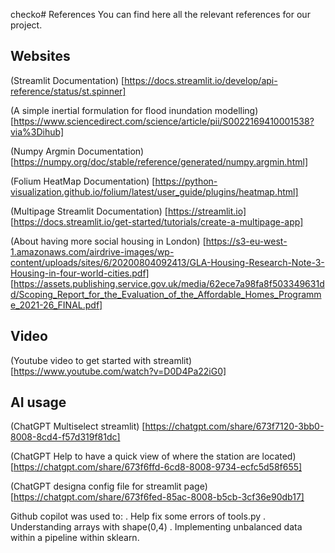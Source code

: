 checko# References
You can find here all the relevant references for our project.

## Websites
(Streamlit Documentation) [https://docs.streamlit.io/develop/api-reference/status/st.spinner]

(A simple inertial formulation for flood inundation modelling) [https://www.sciencedirect.com/science/article/pii/S0022169410001538?via%3Dihub]

(Numpy Argmin Documentation) [https://numpy.org/doc/stable/reference/generated/numpy.argmin.html]

(Folium HeatMap Documentation) [https://python-visualization.github.io/folium/latest/user_guide/plugins/heatmap.html]

(Multipage Streamlit Documentation) [https://streamlit.io]
[https://docs.streamlit.io/get-started/tutorials/create-a-multipage-app]

(About having more social housing in London) [https://s3-eu-west-1.amazonaws.com/airdrive-images/wp-content/uploads/sites/6/20200804092413/GLA-Housing-Research-Note-3-Housing-in-four-world-cities.pdf]
[https://assets.publishing.service.gov.uk/media/62ece7a98fa8f503349631dd/Scoping_Report_for_the_Evaluation_of_the_Affordable_Homes_Programme_2021-26_FINAL.pdf]



## Video
(Youtube video to get started with streamlit) [https://www.youtube.com/watch?v=D0D4Pa22iG0]

## AI usage
(ChatGPT Multiselect streamlit) [https://chatgpt.com/share/673f7120-3bb0-8008-8cd4-f57d319f81dc]

(ChatGPT Help to have a quick view of where the station are located) [https://chatgpt.com/share/673f6ffd-6cd8-8008-9734-ecfc5d58f655]

(ChatGPT designa config file for streamlit page) [https://chatgpt.com/share/673f6fed-85ac-8008-b5cb-3cf36e90db17]

Github copilot was used to:
 . Help fix some errors of tools.py
 . Understanding arrays with  shape(0,4)
 . Implementing unbalanced data within a pipeline within sklearn. 